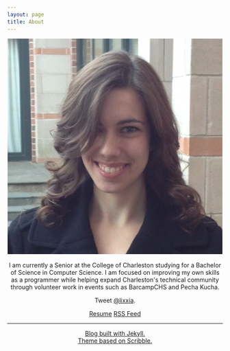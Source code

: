 ```yaml
---
layout: page
title: About
---
```

<center>
<img src="/images/me.png" class="circleimg">
<p>
I am currently a Senior at the College of Charleston studying for a Bachelor of Science in Computer Science. I am focused on improving my own skills as a programmer while helping expand Charleston's technical community through volunteer work in events such as BarcampCHS and Pecha Kucha.

Tweet [@lixxia](http://twitter.com/lixxia).

<div><a href="/images/res.pdf" target="_blank" class="big-button red inline"><i class="fa fa-file-text"></i>  Resume</a> <a href="/feed.xml" target="_blank" class="big-button red inline"><i class="fa fa-rss"></i>  RSS Feed</a></div>

---

<a href="http://jekyllrb.com/" class="muted">Blog built with Jekyll.</a>
<br>
<a href="http://github.com/muan/scribble" class="muted">Theme based on Scribble.</a>


</center>




